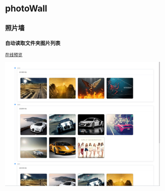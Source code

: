 # photoWall

## 照片墙

### 自动读取文件夹图片列表

<a href="https://zgeaw.github.io/photo-wall/dist/" trage="_blank">在线预览</a>


<img src="https://github.com/zgeaw/photo-wall/blob/master/dist/demo.png?raw=true"/>
